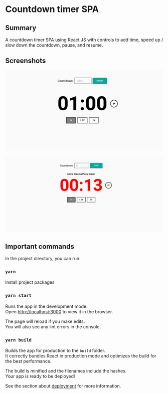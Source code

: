 # Countdown timer SPA

## Summary

A countdown timer SPA using React JS with controls to add time, speed up / slow down the countdown, pause, and resume.

## Screenshots

![Screenshot, not started](screenshots/screenshot-not_started.png)

![Screenshot, last 20 sec](screenshots/screenshot-last_20_sec.png)

## Important commands

In the project directory, you can run:

### `yarn`

Install project packages

### `yarn start`

Runs the app in the development mode.<br />
Open [http://localhost:3000](http://localhost:3000) to view it in the browser.

The page will reload if you make edits.<br />
You will also see any lint errors in the console.

### `yarn build`

Builds the app for production to the `build` folder.<br />
It correctly bundles React in production mode and optimizes the build for the best performance.

The build is minified and the filenames include the hashes.<br />
Your app is ready to be deployed!

See the section about [deployment](https://facebook.github.io/create-react-app/docs/deployment) for more information.
